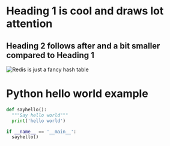 # Heading 1 is cool and draws lot attention
## Heading 2 follows after and a bit smaller compared to Heading 1

![Redis is just a fancy hash table](https://miro.medium.com/v2/resize:fit:500/1*x-Qse1BYvLElk2CCSCOU6w.png)



# Python hello world example

```python
def sayhello():
  """Say hello world"""
  print('hello world')

if __name__ == '__main__':
  sayhello()
```
